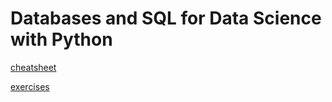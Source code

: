 # Databases and SQL for Data Science with Python

[cheatsheet](https://author-ide.skills.network/render?token=eyJhbGciOiJIUzI1NiIsInR5cCI6IkpXVCJ9.eyJtZF9pbnN0cnVjdGlvbnNfdXJsIjoiaHR0cHM6Ly9jZi1jb3Vyc2VzLWRhdGEuczMudXMuY2xvdWQtb2JqZWN0LXN0b3JhZ2UuYXBwZG9tYWluLmNsb3VkL0lCTURldmVsb3BlclNraWxsc05ldHdvcmstREIwMjAxRU4tU2tpbGxzTmV0d29yay9sYWJzL0NoZWF0U2hlZXQvU1FMLUNoZWF0LVNoZWV0LUJhc2Npcy5tZCIsInRvb2xfdHlwZSI6Imluc3RydWN0aW9uYWwtbGFiIiwiYWRtaW4iOmZhbHNlLCJpYXQiOjE3MDA2NzE0MDN9.izyOhNpABkiOSna9NCuCDv6KjobNSOEj-Gn-rAU6jSc)

[exercises](https://www.w3schools.com/sql/sql_exercises.asp)